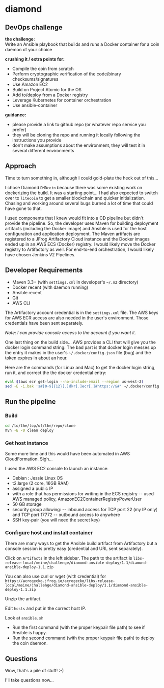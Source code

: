 # diamond
## DevOps challenge

**the challenge:**  
Write	an	Ansible	playbook	that	builds	and	runs	a	Docker	container	for	a	coin	daemon	of	your	choice

**crushing it / extra points for:**
* Compile	the	coin	from	scratch
* Perform	cryptographic	verification	of	the	code/binary	checksums/signatures
* Use	Amazon	EC2
* Build	on	Project	Atomic	for	the	OS
* Add	to/deploy	from	a	Docker	registry
* Leverage	Kubernetes	for	container	orchestration
* Use	ansible-container       

**guidance:**
* please provide a link to github repo (or whatever repo service you prefer)
* they will be cloning the repo and running it locally following the instructions you provide
* don't make assumptions about the environment, they will test it in several different environments

## Approach

Time to turn something in, although I could gold-plate the heck out of this...

I chose Diamond `DMDcoin` because there was some existing work on dockerizing the build. It was
a starting point... I had also expected to switch over to `litecoin` to get a smaller
blockchain and quicker initialization. Chasing and working around several bugs burned a
lot of time that could have gone to that.

I used components that I knew would fit into a CD pipeline but didn't provide the
pipeline. So, the developer uses Maven for building deployment artifacts (including
the Docker image) and Ansible is used for the host configuration and application
deployment. The Maven artifacts are registered to a JFrog Artifactory Cloud instance
and the Docker images ended up in an AWS ECS (Docker) registry. I would likely move
the Docker registry to Artifactory as well. For end-to-end orchestration, I would likely
have chosen Jenkins V2 Pipelines.

## Developer Requirements

* Maven 3.3+ (with `settings.xml` in developer's ```~/.m2``` directory)
* Docker recent (with daemon running)
* Ansible recent
* Git
* AWS CLI

The Artifactory account credential is in the `settings.xml` file. The AWS keys for
AWS ECR access are also needed in the user's environment. Those credentials have been sent separately.

 *Note: I can provide console access to the account if you want it.*

One last thing on the build side... AWS provides a CLI that will give you the docker
login command string. The bad part is that docker login messes up the entry it makes
in the user's `~/.docker/config.json` file (bug) and the token expires in about an hour.

Here are the commands (for Linux and Mac) to get the docker login string, run it, and
correct the the docker credential entry:

```bash
eval $(aws ecr get-login --no-include-email --region us-west-2)
sed -E -i.bak 's#[0-9]{12}[.]dkr[.]ecr[.]#https://&#' ~/.docker/config.json
```
## Run the pipeline

### Build

```bash
cd /to/the/top/of/the/repo/clone
mvn -B -U clean deploy
```

### Get host instance

Some more time and this would have been automated in AWS CloudFormation. Sigh...

I used the AWS EC2 console to launch an instance:
* Debian : Jessie Linux OS
* t2.large (2 core, 16GB RAM)
* assigned a public IP
* with a role that has permissions for writing in the ECS registry
-- used AWS managed policy, AmazonEC2ContainerRegistryPowerUser
* 50 GB storage
* security group allowing:
-- inbound access for TCP port 22 (my IP only) and TCP port 17772
-- outbound access to anywhere
* SSH key-pair (you will need the secret key)
  
### Configure host and install container

There are many ways to get the Ansible build artifact from Artifactory but a console
session is pretty easy (credential and URL sent separately).

Click on `Artifacts` in the left sidebar. The path to the artifact is
`libs-release-local/meine/challenge/diamond-ansible-deploy/1.1/diamond-ansible-deploy-1.1.zip`

You can also use curl or wget (with credential) for
`https://acrogecko.jfrog.io/acrogecko/libs-release-local/meine/challenge/diamond-ansible-deploy/1.1/diamond-ansible-deploy-1.1.zip`

Unzip the artifact.

Edit `hosts` and put in the correct host IP.

Look at `ansible.sh` 
- Run the first command (with the proper keypair file path) to see if Ansible is happy.
- Run the second command (with the proper keypair file path) to deploy the coin daemon.
  
## Questions

Wow, that's a pile of stuff! :-)

I'll take questions now...
